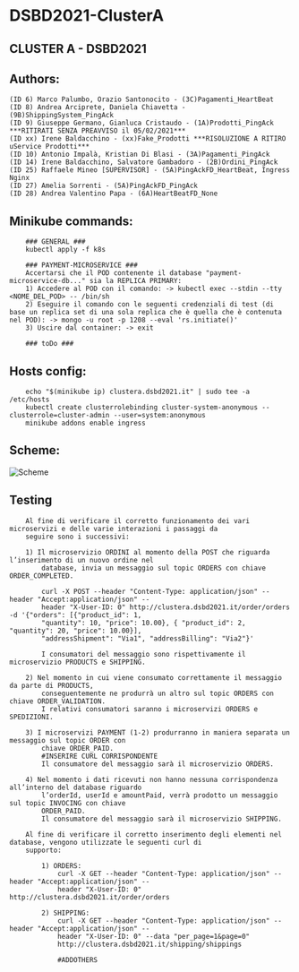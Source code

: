 # DSBD2021-ClusterA

## CLUSTER A - DSBD2021

## Authors:
    (ID 6) Marco Palumbo, Orazio Santonocito - (3C)Pagamenti_HeartBeat
    (ID 8) Andrea Arciprete, Daniela Chiavetta - (9B)ShippingSystem_PingAck
    (ID 9) Giuseppe Germano, Gianluca Cristaudo - (1A)Prodotti_PingAck ***RITIRATI SENZA PREAVVISO il 05/02/2021***
    (ID xx) Irene Baldacchino - (xx)Fake_Prodotti ***RISOLUZIONE A RITIRO uService Prodotti***
    (ID 10) Antonio Impalà, Kristian Di Blasi - (3A)Pagamenti_PingAck
    (ID 14) Irene Baldacchino, Salvatore Gambadoro - (2B)Ordini_PingAck
    (ID 25) Raffaele Mineo [SUPERVISOR] - (5A)PingAckFD_HeartBeat, Ingress Nginx
    (ID 27) Amelia Sorrenti - (5A)PingAckFD_PingAck
    (ID 28) Andrea Valentino Papa - (6A)HeartBeatFD_None

## Minikube commands:
```
    ### GENERAL ###
    kubectl apply -f k8s
    
    ### PAYMENT-MICROSERVICE ###
    Accertarsi che il POD contenente il database "payment-microservice-db..." sia la REPLICA PRIMARY:
    1) Accedere al POD con il comando: -> kubectl exec --stdin --tty <NOME_DEL_POD> -- /bin/sh
    2) Eseguire il comando con le seguenti credenziali di test (di base un replica set di una sola replica che è quella che è contenuta nel POD): -> mongo -u root -p 1208 --eval 'rs.initiate()'
    3) Uscire dal container: -> exit

    ### toDo ###
```
    
## Hosts config:
```
    echo "$(minikube ip) clustera.dsbd2021.it" | sudo tee -a /etc/hosts
    kubectl create clusterrolebinding cluster-system-anonymous --clusterrole=cluster-admin --user=system:anonymous
    minikube addons enable ingress
```

## Scheme:
![Scheme](http://www.plantuml.com/plantuml/png/RPCnJ_Cm48Rt-nMMlhdfruuTK44L30mWLImiw9fSMwj979mBg4j_EscDTSwPCUzZwtcLLrxtZ9w7fWOisNb3RVNMamVRClazbcJkE_k4JDzu1lWSQ23pZFiJGkcQphNKidbtxaJKaGT0ptQynUOL3zYCq2uasnvjrzdsi3ttJ4rorhlACTi_RYybU_6LRPCpZpZKl26cQ-yUe4B67VQKg3SFaaxbAOdwD9C2QHegZ0dqenCFKzUNguU68b92ZSMgWQWrYluOm-zOPZRxk4jsCYjpPEvMytbP3wFSOr7rkwfO_byk2ii0SZHSJSPII6-ci4oN0LbGeJWaY7NC_qrdcsglF1ymkgyq7L7KWQHJ1lSjbp5JSxoYLzNsl99CB5rKjSYbaVZKvA5TuDdkjmSOVgQylVH_NYxXaQhQaiTEaaW7oO9NlgTFJl9KNHJwPQeEsG4faoDfbSDOBmUgPtvWJMqrDFKF)

<!--
@startuml diagram

actor endUser
interface ApiGateway

queue Kafka
component Zookeeper

artifact Pagamenti1
artifact ShippingSystem
artifact Prodotti
artifact Pagamenti2
artifact Ordini
artifact FaultDetectors

database Pagamenti1DB
database ShippingSystemDB
database ProdottiDB
database Pagamenti2DB
database OrdiniDB

storage Pagamenti1DBvolume
storage ShippingSystemDBvolume
storage ProdottiDBvolume
storage Pagamenti2DBvolume
storage OrdiniDBvolume

endUser --_> ApiGateway : http://clustera.dsbd.2021.it

ApiGateway --_> Pagamenti1
ApiGateway --_> ShippingSystem
ApiGateway --_> Prodotti
ApiGateway --_> Pagamenti2
ApiGateway --_> Ordini

Pagamenti1 --# Pagamenti1DB
ShippingSystem --# ShippingSystemDB
Prodotti --# ProdottiDB
Pagamenti2 --# Pagamenti2DB
Ordini --# OrdiniDB

Pagamenti1DB --# Pagamenti1DBvolume
ShippingSystemDB --# ShippingSystemDBvolume
ProdottiDB --# ProdottiDBvolume
Pagamenti2DB --# Pagamenti2DBvolume
OrdiniDB --# OrdiniDBvolume

Kafka --_> Zookeeper

Pagamenti1 ~~ Kafka
ShippingSystem ~~ Kafka
Prodotti ~~ Kafka
Pagamenti2 ~~ Kafka
Ordini ~~ Kafka
FaultDetectors ~~ Kafka

Pagamenti1 .. FaultDetectors
ShippingSystem .. FaultDetectors
Prodotti .. FaultDetectors
Pagamenti2 .. FaultDetectors
Ordini .. FaultDetectors
FaultDetectors .. FaultDetectors

@enduml
-->

## Testing

```
    Al fine di verificare il corretto funzionamento dei vari microservizi e delle varie interazioni i passaggi da
    seguire sono i successivi:
    
    1) Il microservizio ORDINI al momento della POST che riguarda l’inserimento di un nuovo ordine nel
        database, invia un messaggio sul topic ORDERS con chiave ORDER_COMPLETED.
        
        curl -X POST --header "Content-Type: application/json" --header "Accept:application/json" --
        header "X-User-ID: 0" http://clustera.dsbd2021.it/order/orders -d '{"orders": [{"product_id": 1,
        "quantity": 10, "price": 10.00}, { "product_id": 2, "quantity": 20, "price": 10.00}],
        "addressShipment": "Via1", "addressBilling": "Via2"}'
        
        I consumatori del messaggio sono rispettivamente il microservizio PRODUCTS e SHIPPING.
        
    2) Nel momento in cui viene consumato correttamente il messaggio da parte di PRODUCTS,
        conseguentemente ne produrrà un altro sul topic ORDERS con chiave ORDER_VALIDATION.
        I relativi consumatori saranno i microservizi ORDERS e SPEDIZIONI.
        
    3) I microservizi PAYMENT (1-2) produrranno in maniera separata un messaggio sul topic ORDER con
        chiave ORDER_PAID.
        #INSERIRE CURL CORRISPONDENTE
        Il consumatore del messaggio sarà il microservizio ORDERS.
        
    4) Nel momento i dati ricevuti non hanno nessuna corrispondenza all’interno del database riguardo
        l’orderId, userId e amountPaid, verrà prodotto un messaggio sul topic INVOCING con chiave
        ORDER_PAID.
        Il consumatore del messaggio sarà il microservizio SHIPPING.
        
    Al fine di verificare il corretto inserimento degli elementi nel database, vengono utilizzate le seguenti curl di
    supporto:
    
        1) ORDERS:
            curl -X GET --header "Content-Type: application/json" --header "Accept:application/json" --
            header "X-User-ID: 0" http://clustera.dsbd2021.it/order/orders
            
        2) SHIPPING:
            curl -X GET --header "Content-Type: application/json" --header "Accept:application/json" --
            header "X-User-ID: 0" --data "per_page=1&page=0"
            http://clustera.dsbd2021.it/shipping/shippings
            
            #ADDOTHERS
```
